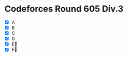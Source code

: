 # Codeforces Round 605 Div.3

- [x] A
- [x] B
- [x] C
- [x] D
- [x] E:bookmark_tabs:
- [x] F:bookmark_tabs: